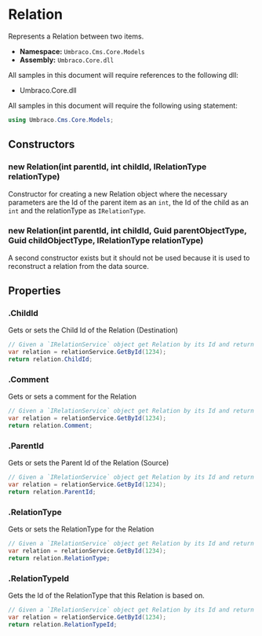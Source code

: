 # Relation

Represents a Relation between two items.

* **Namespace:** `Umbraco.Cms.Core.Models`
* **Assembly:** `Umbraco.Core.dll`

All samples in this document will require references to the following dll:

* Umbraco.Core.dll

All samples in this document will require the following using statement:

```csharp
using Umbraco.Cms.Core.Models;
```

## Constructors

### new Relation(int parentId, int childId, IRelationType relationType)

Constructor for creating a new Relation object where the necessary parameters are the Id of the parent item as an `int`, the Id of the child as an `int` and the relationType as `IRelationType`.

### new Relation(int parentId, int childId, Guid parentObjectType, Guid childObjectType, IRelationType relationType)

A second constructor exists but it should not be used because it is used to reconstruct a relation from the data source.

## Properties

### .ChildId

Gets or sets the Child Id of the Relation (Destination)

```csharp
// Given a `IRelationService` object get Relation by its Id and return ChildId
var relation = relationService.GetById(1234);
return relation.ChildId;
```

### .Comment

Gets or sets a comment for the Relation

```csharp
// Given a `IRelationService` object get Relation by its Id and return Comment
var relation = relationService.GetById(1234);
return relation.Comment;
```

### .ParentId

Gets or sets the Parent Id of the Relation (Source)

```csharp
// Given a `IRelationService` object get Relation by its Id and return ParentId
var relation = relationService.GetById(1234);
return relation.ParentId;
```

### .RelationType

Gets or sets the RelationType for the Relation

```csharp
// Given a `IRelationService` object get Relation by its Id and return RelationType
var relation = relationService.GetById(1234);
return relation.RelationType;
```

### .RelationTypeId

Gets the Id of the RelationType that this Relation is based on.

```csharp
// Given a `IRelationService` object get Relation by its Id and return RelationTypeId
var relation = relationService.GetById(1234);
return relation.RelationTypeId;
```
